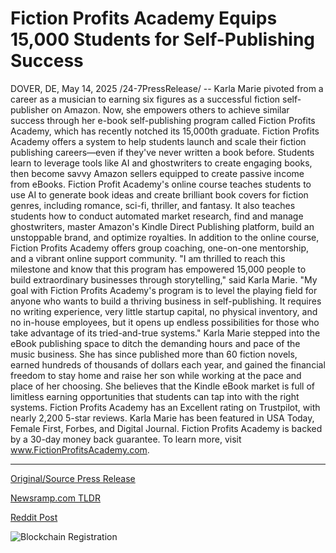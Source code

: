 # Fiction Profits Academy Equips 15,000 Students for Self-Publishing Success

DOVER, DE, May 14, 2025 /24-7PressRelease/ -- Karla Marie pivoted from a career as a musician to earning six figures as a successful fiction self-publisher on Amazon. Now, she empowers others to achieve similar success through her e-book self-publishing program called Fiction Profits Academy, which has recently notched its 15,000th graduate.   Fiction Profits Academy offers a system to help students launch and scale their fiction publishing careers—even if they've never written a book before. Students learn to leverage tools like AI and ghostwriters to create engaging books, then become savvy Amazon sellers equipped to create passive income from eBooks.   Fiction Profit Academy's online course teaches students to use AI to generate book ideas and create brilliant book covers for fiction genres, including romance, sci-fi, thriller, and fantasy. It also teaches students how to conduct automated market research, find and manage ghostwriters, master Amazon's Kindle Direct Publishing platform, build an unstoppable brand, and optimize royalties. In addition to the online course, Fiction Profits Academy offers group coaching, one-on-one mentorship, and a vibrant online support community.   "I am thrilled to reach this milestone and know that this program has empowered 15,000 people to build extraordinary businesses through storytelling," said Karla Marie. "My goal with Fiction Profits Academy's program is to level the playing field for anyone who wants to build a thriving business in self-publishing. It requires no writing experience, very little startup capital, no physical inventory, and no in-house employees, but it opens up endless possibilities for those who take advantage of its tried-and-true systems."   Karla Marie stepped into the eBook publishing space to ditch the demanding hours and pace of the music business. She has since published more than 60 fiction novels, earned hundreds of thousands of dollars each year, and gained the financial freedom to stay home and raise her son while working at the pace and place of her choosing. She believes that the Kindle eBook market is full of limitless earning opportunities that students can tap into with the right systems.   Fiction Profits Academy has an Excellent rating on Trustpilot, with nearly 2,200 5-star reviews. Karla Marie has been featured in USA Today, Female First, Forbes, and Digital Journal. Fiction Profits Academy is backed by a 30-day money back guarantee. To learn more, visit www.FictionProfitsAcademy.com. 

---

[Original/Source Press Release](https://www.24-7pressrelease.com/press-release/522743/fiction-profits-academy-equips-15000-students-for-self-publishing-success)
                    

[Newsramp.com TLDR](https://newsramp.com/curated-news/karla-marie-s-fiction-profits-academy-empowers-15000-students-to-succeed-in-self-publishing-on-amazon/06fb920521ee8f47b46f2501cf934eca) 

 



[Reddit Post](https://www.reddit.com/r/Business_NewsRamp/comments/1km97en/karla_maries_fiction_profits_academy_empowers/) 



![Blockchain Registration](https://cdn.newsramp.app/24-7PressRelease/qrcode/255/14/pale2lrB.webp)